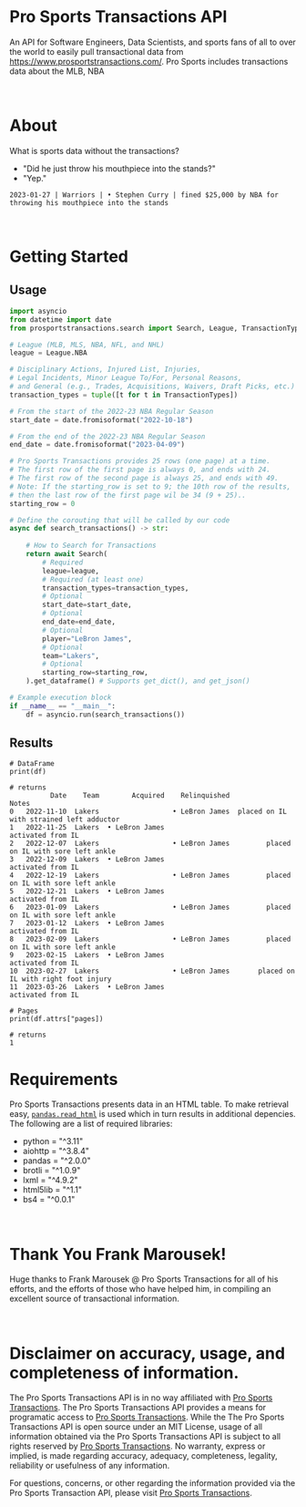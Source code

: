 Pro Sports Transactions API
===============

An API for Software Engineers, Data Scientists, and sports fans of all to over the world to easily pull transactional data from https://www.prosportstransactions.com/. Pro Sports includes transactions data about the MLB, NBA

&nbsp;
# About
What is sports data without the transactions?
- "Did he just throw his mouthpiece into the stands?"
- "Yep."

`2023-01-27	| Warriors | • Stephen Curry | fined $25,000 by NBA for throwing his mouthpiece into the stands`
  
&nbsp;
# Getting Started
## Usage
```python
import asyncio
from datetime import date
from prosportstransactions.search import Search, League, TransactionTypes

# League (MLB, MLS, NBA, NFL, and NHL)
league = League.NBA

# Disciplinary Actions, Injured List, Injuries,
# Legal Incidents, Minor League To/For, Personal Reasons,
# and General (e.g., Trades, Acquisitions, Waivers, Draft Picks, etc.)
transaction_types = tuple([t for t in TransactionTypes])

# From the start of the 2022-23 NBA Regular Season
start_date = date.fromisoformat("2022-10-18")

# From the end of the 2022-23 NBA Regular Season
end_date = date.fromisoformat("2023-04-09")

# Pro Sports Transactions provides 25 rows (one page) at a time.
# The first row of the first page is always 0, and ends with 24.
# The first row of the second page is always 25, and ends with 49.
# Note: If the starting_row is set to 9; the 10th row of the results,
# then the last row of the first page wil be 34 (9 + 25)..
starting_row = 0

# Define the corouting that will be called by our code
async def search_transactions() -> str:
    
    # How to Search for Transactions
    return await Search(
        # Required
        league=league, 
        # Required (at least one)
        transaction_types=transaction_types,
        # Optional
        start_date=start_date, 
        # Optional
        end_date=end_date,
        # Optional
        player="LeBron James",
        # Optional
        team="Lakers",
        # Optional
        starting_row=starting_row,
    ).get_dataframe() # Supports get_dict(), and get_json()

# Example execution block
if __name__ == "__main__":
    df = asyncio.run(search_transactions())
```
## Results
```
# DataFrame
print(df)

# returns
          Date    Team        Acquired    Relinquished                                     Notes
0   2022-11-10  Lakers                  • LeBron James  placed on IL with strained left adductor
1   2022-11-25  Lakers  • LeBron James                                         activated from IL
2   2022-12-07  Lakers                  • LeBron James         placed on IL with sore left ankle
3   2022-12-09  Lakers  • LeBron James                                         activated from IL
4   2022-12-19  Lakers                  • LeBron James         placed on IL with sore left ankle
5   2022-12-21  Lakers  • LeBron James                                         activated from IL
6   2023-01-09  Lakers                  • LeBron James         placed on IL with sore left ankle
7   2023-01-12  Lakers  • LeBron James                                         activated from IL
8   2023-02-09  Lakers                  • LeBron James         placed on IL with sore left ankle
9   2023-02-15  Lakers  • LeBron James                                         activated from IL
10  2023-02-27  Lakers                  • LeBron James       placed on IL with right foot injury
11  2023-03-26  Lakers  • LeBron James                                         activated from IL

# Pages
print(df.attrs["pages])

# returns
1

```

# Requirements
Pro Sports Transactions presents data in an HTML table. To make retrieval easy, [`pandas.read_html`](https://pandas.pydata.org/docs/reference/api/pandas.read_html.html) is used which in turn results in additional depencies. The following are a list of required libraries: 
- python = "^3.11"
- aiohttp = "^3.8.4"
- pandas = "^2.0.0"
- brotli = "^1.0.9"
- lxml = "^4.9.2"
- html5lib = "^1.1"
- bs4 = "^0.0.1"

&nbsp;
# Thank You Frank Marousek!
Huge thanks to Frank Marousek @ Pro Sports Transactions for all of his efforts, and the efforts of those who have helped him, in compiling an excellent source of transactional information.
  
&nbsp;
# Disclaimer on accuracy, usage, and completeness of information.
The Pro Sports Transactions API is in no way affiliated with [Pro Sports Transactions](https://www.prosportstransactions.com/). The Pro Sports Transactions API provides a means for programatic access to [Pro Sports Transactions](https://www.prosportstransactions.com/). While the The Pro Sports Transactions API is open source under an MIT License, usage of all information obtained via the Pro Sports Transactions API is subject to all rights reserved by [Pro Sports Transactions](https://www.prosportstransactions.com/). No warranty, express or implied, is made regarding accuracy, adequacy, completeness, legality, reliability or usefulness of any information.

For questions, concerns, or other regarding the information provided via the Pro Sports Transaction API, please visit [Pro Sports Transactions](https://www.prosportstransactions.com/).